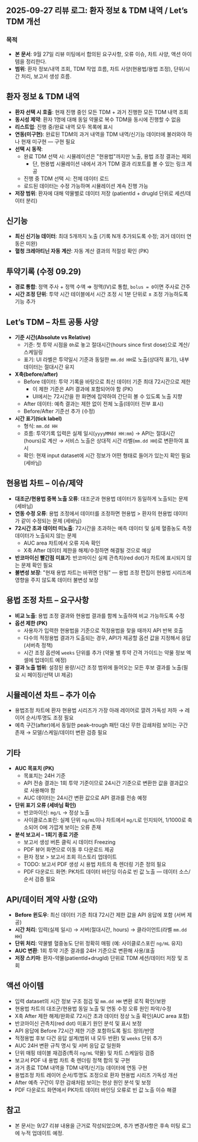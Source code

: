 ## 2025-09-27 리뷰 로그: 환자 정보 & TDM 내역 / Let’s TDM 개선

### 목적

- **본 문서**: 9월 27일 리뷰 미팅에서 합의된 요구사항, 오류 이슈, 차트 사양, 액션 아이템을 정리한다.
- **범위**: 환자 정보/내역 조회, TDM 작업 흐름, 차트 사양(현용법/용법 조정), 단위/시간 처리, 보고서 생성 흐름.

## 환자 정보 & TDM 내역

- **환자 선택 시 호출**: 현재 진행 중인 모든 TDM + 과거 진행한 모든 TDM 내역 조회
- **동시성 제약**: 환자 1명에 대해 동일 약물로 복수 TDM을 동시에 진행할 수 없음
- **리스트업**: 진행 중/완료 내역 모두 목록에 표시
- **연동(미구현)**: 완료된 TDM의 과거 내역을 TDM 내역/신기능 데이터에 불러와야 하나 현재 미구현 — 구현 필요
- **선택 시 동작**:
  - 완료 TDM 선택 시: 시뮬레이션은 "현용법"까지만 노출, 용법 조정 결과는 제외
    - 단, 현용법 시뮬레이션 내에서 과거 TDM 결과 리포트를 볼 수 있는 링크 제공
  - 진행 중 TDM 선택 시: 전체 데이터 로드
  - 로드된 데이터는 수정 가능하며 시뮬레이션 계속 진행 가능
- **저장 범위**: 환자에 대해 약물별로 데이터 저장 (patientId + drugId 단위로 세션/데이터 분리)

## 신기능

- **최신 신기능 데이터**: 최대 5개까지 노출 (기록 N개 추가되도록 수정; 과거 데이터 연동은 미완)
- **혈청 크레아티닌 자동 계산**: 자동 계산 결과의 적절성 확인 (PK)

## 투약기록 (수정 09.29)

- **경로 통합**: 정맥 주사 + 정맥 수액 ⇒ 정맥(IV)로 통합, `bolus = 0`이면 주사로 간주
- **시간 조정 단위**: 투약 시간 테이블에서 시간 조정 시 1분 단위로 ± 조정 가능하도록 기능 추가

## Let’s TDM – 차트 공통 사양

- **기준 시간(Absolute vs Relative)**
  - 기준: 첫 투약 시점을 `0h`로 놓고 절대시간(hours since first dose)으로 계산/스케일링
  - 표기: UI 라벨은 투약일시 기준과 동일한 `mm.dd HH`로 노출(상대적 표기), 내부 데이터는 절대시간 유지
- **X축(before/after)**
  - Before 데이터: 투약 기록을 바탕으로 최신 데이터 기준 최대 72시간으로 제한
    - 이 제한 기준은 API 결과에 포함되어야 함 (PK)
    - UI에서는 72시간을 한 화면에 집약하여 간단히 볼 수 있도록 노출 지향
  - After 데이터: 예측 결과는 제한 없이 전체 노출(데이터 전부 표시)
  - Before/After 기준선 추가 (수정)
- **시간 표기(tick label)**
  - 형식: `mm.dd HH`
  - 흐름: 투약기록 입력은 실제 일시(`yyyyMMdd HH:mm`) → API는 절대시간(hours)로 계산 → 서비스 노출은 상대적 시간 라벨(`mm.dd HH`)로 변환하여 표시
  - 확인: 현재 input dataset에 시간 정보가 어떤 형태로 들어가 있는지 확인 필요 (세바님)

## 현용법 차트 – 이슈/제약

- **대조군/현용법 중복 노출 오류**: 대조군과 현용법 데이터가 동일하게 노출되는 문제 (세바님)
- **연동 수정 오류**: 용법 조정에서 데이터를 조정하면 현용법 > 환자의 현용법 데이터가 같이 수정되는 문제 (세바님)
- **72시간 초과 데이터 미노출**: 72시간을 초과하는 예측 데이터 및 실제 혈중농도 측정 데이터가 노출되지 않는 문제
  - AUC area 차트에서 오류 지속 확인
  - X축 After 데이터 제한을 해제/수정하면 해결될 것으로 예상
- **반코마이신 빨간점 미표기**: 반코마이신 실제 관측치(red dot)가 차트에 표시되지 않는 문제 확인 필요
- **불변성 보장**: "현재 용법 차트는 바뀌면 안됨" — 용법 조정 편집이 현용법 시리즈에 영향을 주지 않도록 데이터 불변성 보장

## 용법 조정 차트 – 요구사항

- **비교 노출**: 용법 조정 결과와 현용법 결과를 함께 노출하여 비교 가능하도록 수정
- **옵션 제한 (PK)**
  - 사용자가 입력한 현용법을 기준으로 적정용법을 찾을 때까지 API 반복 호출
  - 다수의 적정용법 결과가 도출되는 경우, API가 제공할 옵션 값을 지정해서 응답 (서버측 정책)
  - 시간 조정 옵션에 `weeks` 단위를 추가 (약물 별 투약 간격 가이드는 약물 정보 엑셀에 업데이트 예정)
- **결과 노출 범위**: 설정된 용량/시간 조정 범위에 들어오는 모든 후보 결과를 노출(필요 시 페이징/선택 UI 제공)

## 시뮬레이션 차트 – 추가 이슈

- 용법조정 차트에 환자 현용법 시리즈가 가장 아래 레이어로 깔려 가독성 저하 → 레이어 순서/투명도 조정 필요
- 예측 구간(after)에서 동일한 peak–trough 패턴 대신 무한 감쇄처럼 보이는 구간 존재 → 모델/스케일/데이터 변환 검증 필요

## 기타

- **AUC 목표치 (PK)**
  - 목표치는 24H 기준
  - API 전송 결과는 1회 투약 기준이므로 24시간 기준으로 변환한 값을 결과값으로 사용해야 함
  - AUC 데이터는 24시간 변환 값으로 API 결과를 전송 예정
- **단위 표기 오류 (세바님 확인)**
  - 반코마이신: `mg/L` → 정상 노출
  - 사이클로스포린: 실제 단위 `ng/mL`이나 차트에서 `mg/L`로 인지되어, 1/1000로 축소되어 0에 가깝게 보이는 오류 존재
- **분석 보고서 – 1회기 종료 기준**
  - 보고서 생성 버튼 클릭 시 데이터 Freezing
  - PDF 뷰어 화면으로 이동 후 다운로드 제공
  - 환자 정보 > 보고서 조회 히스토리 업데이트
  - TODO: 보고서 PDF 생성 시 용법 차트의 축 렌더링 기준 정의 필요
  - PDF 다운로드 화면: PK차트 데이터 바인딩 이슈로 빈 값 노출 — 데이터 소스/순서 검증 필요

## API/데이터 계약 사항 (요약)

- **Before 윈도우**: 최신 데이터 기준 최대 72시간 제한 값을 API 응답에 포함 (서버 제공)
- **시간 처리**: 입력(실제 일시) → 서버(절대시간, hours) → 클라이언트(라벨 `mm.dd HH`)
- **단위 처리**: 약물별 혈중농도 단위 정확히 매핑 (예: 사이클로스포린 `ng/mL` 유지)
- **AUC 변환**: 1회 투약 기준 결과를 24H 기준으로 변환해 사용/표출
- **저장 스키마**: 환자-약물(patientId+drugId) 단위로 TDM 세션/데이터 저장 및 조회

## 액션 아이템

- 입력 dataset의 시간 정보 구조 점검 및 `mm.dd HH` 변환 로직 확인/보완
- 현용법 차트의 대조군/현용법 동일 노출 및 연동 수정 오류 원인 파악/수정
- X축 After 제한 해제/완화로 72시간 초과 데이터 정상 노출 확인(AUC area 포함)
- 반코마이신 관측치(red dot) 미표기 원인 분석 및 표시 보정
- API 응답에 Before 72시간 제한 기준 포함하도록 필드 정의/반영
- 적정용법 후보 다건 응답 설계(범위 내 모두 반환) 및 `weeks` 단위 추가
- AUC 24H 변환 규칙 명시 및 서버 응답 값 일원화
- 단위 매핑 테이블 재검증(특히 `ng/mL` 약물) 및 차트 스케일링 검증
- 보고서 PDF 내 용법 차트 축 렌더링 정책 합의 및 구현
- 과거 종료 TDM 내역을 TDM 내역/신기능 데이터에 연동 구현
- 용법조정 차트 레이어 순서/투명도 조정으로 환자 현용법 시리즈 가독성 개선
- After 예측 구간이 무한 감쇄처럼 보이는 현상 원인 분석 및 보정
- PDF 다운로드 화면에서 PK차트 데이터 바인딩 오류로 빈 값 노출 이슈 해결

## 참고

- 본 문서는 9/27 리뷰 내용을 근거로 작성되었으며, 추가 변경사항은 후속 미팅 로그에 누적 업데이트 예정.
